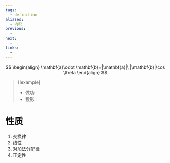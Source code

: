 ```yaml
---
tags:
  - definition
aliases:
  - 内积
previous:
  - 
next:
  - 
links:
  -
---
```

$$
\begin{align}
\mathbf{a}\cdot \mathbf{b}=|\mathbf{a}|\  |\mathbf{b}|\cos \theta
\end{align}
$$
>[!example] 
>- 做功
>- 投影
# 性质
1. 交换律
2. 线性
3. 对加法分配律
4. 正定性


